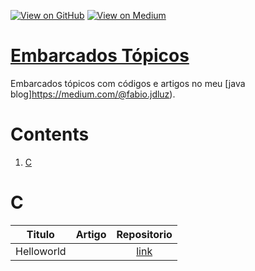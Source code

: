 [![View on GitHub](https://img.shields.io/badge/GitHub-View_on_GitHub-blue?logo=GitHub)](https://github.com/binhojulix/embarcados)  [![View on Medium](https://img.shields.io/badge/Medium-View%20on%20Medium-red?logo=medium)](https://medium.com/@fabio.jdluz) 
# [Embarcados Tópicos](https://github.com/binhojulix/embarcados)
Embarcados tópicos com códigos e artigos no meu [java blog]https://medium.com/@fabio.jdluz). 



# Contents
1.  [C](#C)


# C

| Titulo        | Artigo           | Repositorio  |
| ------------- |:-------------:| :-----:|
| Helloworld |  | [link](https://github.com/binhojulix/Java/tree/master/embarcados/helloworld) 



